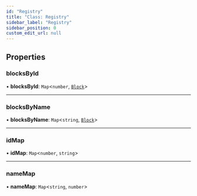 ```yaml
---
id: "Registry"
title: "Class: Registry"
sidebar_label: "Registry"
sidebar_position: 0
custom_edit_url: null
---
```


## Properties

### blocksById

• **blocksById**: `Map`<`number`, [`Block`](../modules.md#block-38)\>

___

### blocksByName

• **blocksByName**: `Map`<`string`, [`Block`](../modules.md#block-38)\>

___

### idMap

• **idMap**: `Map`<`number`, `string`\>

___

### nameMap

• **nameMap**: `Map`<`string`, `number`\>
